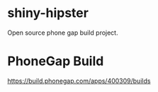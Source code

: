 shiny-hipster
=============

Open source phone gap build project.

PhoneGap Build
=============

https://build.phonegap.com/apps/400309/builds
